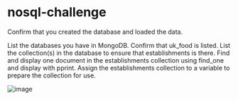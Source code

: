 # nosql-challenge

Confirm that you created the database and loaded the data.

List the databases you have in MongoDB. Confirm that uk_food is listed.
List the collection(s) in the database to ensure that establishments is there.
Find and display one document in the establishments collection using find_one and display with pprint.
Assign the establishments collection to a variable to prepare the collection for use.

![image](Images/Screenshotpart1databasenbsetup.png)
